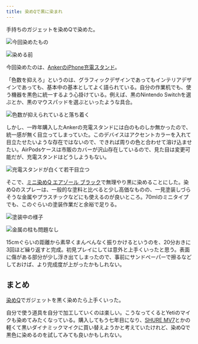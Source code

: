 ```yaml
---
title: 染めQで黒に染まれ
---
```

手持ちのガジェットを染めQで染めた。

![](https://lh4.googleusercontent.com/S97RYEPgCPBLunHvV6ATd9Gj6I1tfN51OVcoMFk5EWg9bPDs3fuWq20ai3xEKjtsSussjveMEVxjaBGIt1Blje4Ru8qAnbUoyPhImzKOT8OQOU6TVO8Jdsmr7XQHwVj38aNbg-AjXhFbyXLK1KT2DZqxIfHLxgD6uEn64sy-B9Ui_99hXjGT1HOH "今回染めたもの")

![](https://lh4.googleusercontent.com/mP-TvJmlNaCRDW8xN_HUXOcCCmaP5ycyCtAxBxDH7EC6CwgQXe4f0mYHhlPeR_N2TrpeY0982qobLR557CA0RT3acEPr8l8qyrf7cw7XoPnsp7a5eoTgzfRhYrwZyV6sT9cd2LKELkjA9PAuIU1VMo5Hz2cIKMcZRlgMLGKfoVBTQ2ZRFBpYJjVQ "染める前")

今回染めたのは、[AnkerのiPhone充電スタンド](https://r7kamura.com/articles/2021-09-06-anker-iphone-stand)。

「色数を抑えろ」というのは、グラフィックデザインであってもインテリアデザインであっても、基本中の基本としてよく語られている。自分の作業机でも、使う機器を黒色に統一するよう心掛けている。例えば、黒のNintendo Switchを選ぶとか、黒のマウスパッドを選ぶといったような具合。

![](https://lh5.googleusercontent.com/0a28HD77aa5v0-ayOU5rcXOmwxmJzyd0oYZQWwJ2GxcHtCQaEmHzDslQx1OuSCwiKM4FmpLYPJyl-qXaJ-V_7xXQao3c0BVDN0-1-kVzSaAIhh-lSU5RjDE_CYBvb_LSqdm7AzFkY7mphbA-SP5pxACHgD8uv0wUZI0qTw9xvblbj4_Vf3TUXarR "色数が抑えられていると落ち着く")

しかし、一昨年購入したAnkerの充電スタンドには白のものしか無かったので、統一感が無く目立ってしまっていた。このデバイスはアクセントカラーを入れて目立たせたいような存在ではないので、できれば周りの色と合わせて溶け込ませたい。AirPodsケースは市販のカバーが沢山存在しているので、見た目は変更可能だが、充電スタンドはどうしようもない。

![](https://lh3.googleusercontent.com/lqUDj4TSM-y9dqxLjmJ5Ms7qvl-94BtpvbqzgGw5Kmw1Zl70qU9DM_i8HH3J2h0fMfwCBGLpoAoVjzDY-GhOaFrU5DKovOO1vtQ7z40qAeB28OL0D3aqDjSOCA3jJlqkDHFaL-UtB4IpSmZY1K8fQEm01EZFjBIKMJKdA3_f4DuKAEx3duI0q3ZK "充電スタンドが白くて若干目立つ")

そこで、[ミニ染めQ エアゾール ブラック](https://www.amazon.co.jp/dp/B003QMFUKO)で無理やり黒に染めることにした。染めQのスプレーは、一般的な塗料と比べると少し高価なものの、一見塗装しづらそうな金属やプラスチックなどにも使えるのが良いところ。70mlのミニタイプでも、このぐらいの塗装作業だと余裕で足りる。

![](https://lh3.googleusercontent.com/fmXWIbEhPRC76bBQhffFm7gO4IzR9mmt1v_wzwy4jj3sQjjKuqaiwBrIxVryz1RSP6utsX8jx6mHCVFO1zQ2ec_sUQiG-ZrI8FcC4-lvcqmQ61FweCV7jhqCZ0UpzCYTdKM2G2mNehAZnOE2X98YwUR9j8Q5Ty76JQiXeaIwkOnPdac83LrSSn7V "塗装中の様子")

![](https://lh3.googleusercontent.com/oE8m1tfsEpgJvft46O31F8v6exb_GHXWvveAlwHAmB7ENcbx3b5PfiDUmpjjFZ-AIlBWBGV5UAL8byN0sQ-gStvlDbuuPGttgAFxUdtLJOrBkFxk_b9kWCZNPn5jMVspfWW68kGEXDZfKkLjD_DB4WjiEyKGSaTN9ZGZsNqnDjPiod_ebjr-WSPT "金属の柱も問題なし")

15cmぐらいの距離から素早くまんべんなく振りかけるというのを、20分おきに3回ほど繰り返すと完成。初見プレイにしては意外と上手くいったと思う。表面に傷がある部分が少し浮き出てしまったので、事前にサンドペーパーで擦るなどしておけば、より完成度が上がったかもしれない。

まとめ
---

[染めQ](https://www.amazon.co.jp/dp/B003QMFUKO)でガジェットを黒く染めたら上手くいった。

自分で使う道具を自分で加工していくのは楽しい。こうなってくるとYetiのマイクも染めてみたくなっている。購入してもう七年目になり、[SHURE MV7](https://www.amazon.co.jp/dp/B08KY7G1GV)とかの軽くて黒いダイナミックマイクに買い替えようかと考えていたけれど、染めQで黒色に染めるのを試してみても良いかもしれない。
